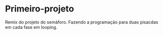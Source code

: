 # Primeiro-projeto
Remix do projeto do semáforo. Fazendo a programação para duas pisacdas em cada fase em looping.
